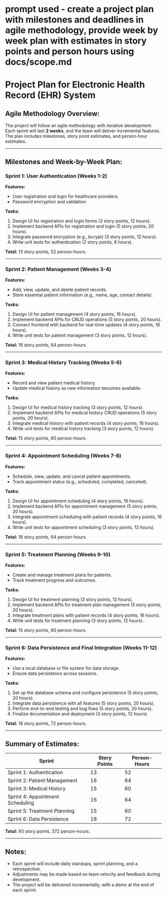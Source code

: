 # prompt used - create a project plan with milestones and deadlines in agile methodology, provide week by week plan with estimates in story points and person hours using docs/scope.md

# Project Plan for Electronic Health Record (EHR) System

## Agile Methodology Overview:
The project will follow an agile methodology with iterative development. Each sprint will last **2 weeks**, and the team will deliver incremental features. The plan includes milestones, story point estimates, and person-hour estimates.

---

## Milestones and Week-by-Week Plan:

### **Sprint 1: User Authentication (Weeks 1-2)**
**Features:**
- User registration and login for healthcare providers.
- Password encryption and validation.

**Tasks:**
1. Design UI for registration and login forms (3 story points, 12 hours).
2. Implement backend APIs for registration and login (5 story points, 20 hours).
3. Integrate password encryption (e.g., bcrypt) (3 story points, 12 hours).
4. Write unit tests for authentication (2 story points, 8 hours).

**Total:** 13 story points, 52 person-hours.

---

### **Sprint 2: Patient Management (Weeks 3-4)**
**Features:**
- Add, view, update, and delete patient records.
- Store essential patient information (e.g., name, age, contact details).

**Tasks:**
1. Design UI for patient management (4 story points, 16 hours).
2. Implement backend APIs for CRUD operations (5 story points, 20 hours).
3. Connect frontend with backend for real-time updates (4 story points, 16 hours).
4. Write unit tests for patient management (3 story points, 12 hours).

**Total:** 16 story points, 64 person-hours.

---

### **Sprint 3: Medical History Tracking (Weeks 5-6)**
**Features:**
- Record and view patient medical history.
- Update medical history as new information becomes available.

**Tasks:**
1. Design UI for medical history tracking (3 story points, 12 hours).
2. Implement backend APIs for medical history CRUD operations (5 story points, 20 hours).
3. Integrate medical history with patient records (4 story points, 16 hours).
4. Write unit tests for medical history tracking (3 story points, 12 hours).

**Total:** 15 story points, 60 person-hours.

---

### **Sprint 4: Appointment Scheduling (Weeks 7-8)**
**Features:**
- Schedule, view, update, and cancel patient appointments.
- Track appointment status (e.g., scheduled, completed, canceled).

**Tasks:**
1. Design UI for appointment scheduling (4 story points, 16 hours).
2. Implement backend APIs for appointment management (5 story points, 20 hours).
3. Integrate appointment scheduling with patient records (4 story points, 16 hours).
4. Write unit tests for appointment scheduling (3 story points, 12 hours).

**Total:** 16 story points, 64 person-hours.

---

### **Sprint 5: Treatment Planning (Weeks 9-10)**
**Features:**
- Create and manage treatment plans for patients.
- Track treatment progress and outcomes.

**Tasks:**
1. Design UI for treatment planning (3 story points, 12 hours).
2. Implement backend APIs for treatment plan management (5 story points, 20 hours).
3. Integrate treatment plans with patient records (4 story points, 16 hours).
4. Write unit tests for treatment planning (3 story points, 12 hours).

**Total:** 15 story points, 60 person-hours.

---

### **Sprint 6: Data Persistence and Final Integration (Weeks 11-12)**
**Features:**
- Use a local database or file system for data storage.
- Ensure data persistence across sessions.

**Tasks:**
1. Set up the database schema and configure persistence (5 story points, 20 hours).
2. Integrate data persistence with all features (5 story points, 20 hours).
3. Perform end-to-end testing and bug fixes (5 story points, 20 hours).
4. Finalize documentation and deployment (3 story points, 12 hours).

**Total:** 18 story points, 72 person-hours.

---

## Summary of Estimates:
| Sprint                | Story Points | Person-Hours |
|-----------------------|--------------|--------------|
| Sprint 1: Authentication | 13           | 52           |
| Sprint 2: Patient Management | 16           | 64           |
| Sprint 3: Medical History    | 15           | 60           |
| Sprint 4: Appointment Scheduling | 16           | 64           |
| Sprint 5: Treatment Planning | 15           | 60           |
| Sprint 6: Data Persistence   | 18           | 72           |

**Total:** 93 story points, 372 person-hours.

---

## Notes:
- Each sprint will include daily standups, sprint planning, and a retrospective.
- Adjustments may be made based on team velocity and feedback during development.
- The project will be delivered incrementally, with a demo at the end of each sprint.